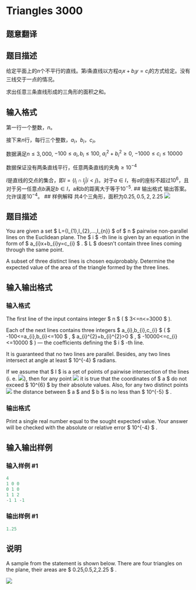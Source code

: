 # Triangles 3000

## 题意翻译

## 题目描述

给定平面上的$n$个不平行的直线。第$i$条直线以方程$a_ix+b_iy=c_i$的方式给定。没有三线交于一点的情况。

求出任意三条直线形成的三角形的面积之和。

## 输入格式

第一行一个整数，$n$。

接下来$n$行，每行三个整数，$a_i$，$b_i$，$c_i$。

数据满足$n \leq 3,000$, $-100\leq a_i,b_i\leq 100$, ${a_i}^2+{b_i}^2\geq 0$, $-1000 \leq c_i \leq 10000$

数据保证没有两条直线平行，任意两条直线的夹角$\geq 10^{-4}$

$I$是直线的交点的集合，即$I=\left\{l_{i} \cap l_{j} | i<j\right\}$。对于$a\in I$，有$a$的座标不超过$10^6$，且对于另一任意点$b$满足$b \in I$，a和b的距离大于等于$10^{-5}$. ## 输出格式 输出答案。允许误差$10^{-4}$。 ## 样例解释 共4个三角形，面积为$0.25$, $0.5$, $2$, $2.25$ ![](https://cdn.luogu.org/upload/vjudge_pic/CF528E/450ecf6bf6b7d8bf32be30846155196ebe3c9f35.png)

## 题目描述

You are given a set $ L={l_{1},l_{2},...,l_{n}} $ of $ n $ pairwise non-parallel lines on the Euclidean plane. The $ i $ -th line is given by an equation in the form of $ a_{i}x+b_{i}y=c_{i} $ . $ L $ doesn't contain three lines coming through the same point.

A subset of three distinct lines is chosen equiprobably. Determine the expected value of the area of the triangle formed by the three lines.

## 输入输出格式

### 输入格式

The first line of the input contains integer $ n $ ( $ 3<=n<=3000 $ ).

Each of the next lines contains three integers $ a_{i},b_{i},c_{i} $ ( $ -100<=a_{i},b_{i}<=100 $ , $ a_{i}^{2}+b_{i}^{2}&gt;0 $ , $ -10000<=c_{i}<=10000 $ ) — the coefficients defining the $ i $ -th line.

It is guaranteed that no two lines are parallel. Besides, any two lines intersect at angle at least $ 10^{-4} $ radians.

If we assume that $ I $ is a set of points of pairwise intersection of the lines (i. e. ![](https://cdn.luogu.com.cn/upload/vjudge_pic/CF528E/3ca1d46892aeac3272dd7cae4110677a7a1507db.png)), then for any point ![](https://cdn.luogu.com.cn/upload/vjudge_pic/CF528E/d29cf64c2ace02a93bb3f7d66b48cc5e579719ee.png) it is true that the coordinates of $ a $ do not exceed $ 10^{6} $ by their absolute values. Also, for any two distinct points ![](https://cdn.luogu.com.cn/upload/vjudge_pic/CF528E/170047a8e794e522d3d53129df56a2d6fc376aa5.png) the distance between $ a $ and $ b $ is no less than $ 10^{-5} $ .

### 输出格式

Print a single real number equal to the sought expected value. Your answer will be checked with the absolute or relative error $ 10^{-4} $ .

## 输入输出样例

### 输入样例 #1

```cpp
4
1 0 0
0 1 0
1 1 2
-1 1 -1

```
### 输出样例 #1

```cpp
1.25
```


## 说明

A sample from the statement is shown below. There are four triangles on the plane, their areas are $ 0.25,0.5,2,2.25 $ .

![](https://cdn.luogu.com.cn/upload/vjudge_pic/CF528E/450ecf6bf6b7d8bf32be30846155196ebe3c9f35.png)

